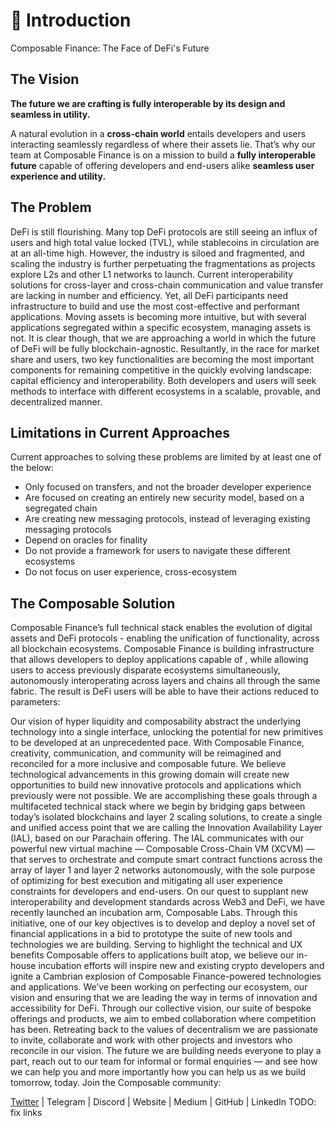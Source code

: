 # 👋 Introduction

Composable Finance: The Face of DeFi's Future

## The Vision
**The future we are crafting is fully interoperable by its design and seamless in utility.**

A natural evolution in a **cross-chain world** entails developers and users interacting seamlessly regardless of where their assets lie. That’s why our team at Composable Finance is on a mission to build a **fully interoperable future** capable of offering developers and end-users alike **seamless user experience and utility.**

## The Problem
DeFi is still flourishing. Many top DeFi protocols are still seeing an influx of users and high total value locked (TVL), while stablecoins in circulation are at an all-time high. However, the industry is siloed and fragmented, and scaling the industry is further perpetuating the fragmentations as projects explore L2s and other L1 networks to launch. Current interoperability solutions for cross-layer and cross-chain communication and value transfer are lacking in number and efficiency. Yet, all DeFi participants need infrastructure to build and use the most cost-effective and performant applications.
Moving assets is becoming more intuitive, but with several applications segregated within a specific ecosystem, managing assets is not. It is clear though, that we are approaching a world in which the future of DeFi will be fully blockchain-agnostic.
Resultantly, in the race for market share and users, two key functionalities are becoming the most important components for remaining competitive in the quickly evolving landscape: capital efficiency and interoperability. Both developers and users will seek methods to interface with different ecosystems in a scalable, provable, and decentralized manner.

## Limitations in Current Approaches
Current approaches to solving these problems are limited by at least one of the below:
- Only focused on transfers, and not the broader developer experience
- Are focused on creating an entirely new security model, based on a segregated chain
- Are creating new messaging protocols, instead of leveraging existing messaging protocols
- Depend on oracles for finality
- Do not provide a framework for users to navigate these different ecosystems
- Do not focus on user experience, cross-ecosystem

## The Composable Solution
Composable Finance’s full technical stack enables the evolution of digital assets and DeFi protocols - enabling the unification of functionality, across all blockchain ecosystems.
Composable Finance is building infrastructure that allows developers to deploy applications capable of , while allowing users to access previously disparate ecosystems simultaneously, autonomously interoperating across layers and chains all through the same fabric.
The result is DeFi users will be able to have their actions reduced to parameters:

Our vision of hyper liquidity and composability abstract the underlying technology into a single interface, unlocking the potential for new primitives to be developed at an unprecedented pace. With Composable Finance, creativity, communication, and community will be reimagined and reconciled for a more inclusive and composable future. We believe technological advancements in this growing domain will create new opportunities to build new innovative protocols and applications which previously were not possible.
We are accomplishing these goals through a multifaceted technical stack where we begin by bridging gaps between today’s isolated blockchains and layer 2 scaling solutions, to create a single and unified access point that we are calling the Innovation Availability Layer (IAL), based on our Parachain offering. The IAL communicates with our powerful new virtual machine — Composable Cross-Chain VM (XCVM) — that serves to orchestrate and compute smart contract functions across the array of layer 1 and layer 2 networks autonomously, with the sole purpose of optimizing for best execution and mitigating all user experience constraints for developers and end-users.
On our quest to supplant new interoperability and development standards across Web3 and DeFi, we have recently launched an incubation arm, Composable Labs. Through this initiative, one of our key objectives is to develop and deploy a novel set of financial applications in a bid to prototype the suite of new tools and technologies we are building. Serving to highlight the technical and UX benefits Composable offers to applications built atop, we believe our in-house incubation efforts will inspire new and existing crypto developers and ignite a Cambrian explosion of Composable Finance-powered technologies and applications.
We’ve been working on perfecting our ecosystem, our vision and ensuring that we are leading the way in terms of innovation and accessibility for DeFi. Through our collective vision, our suite of bespoke offerings and products, we aim to embed collaboration where competition has been. Retreating back to the values of decentralism we are passionate to invite, collaborate and work with other projects and investors who reconcile in our vision. 
The future we are building needs everyone to play a part, reach out to our team for informal or formal enquiries — and see how we can help you and more importantly how you can help us as we build tomorrow, today.
Join the Composable community:

[Twitter](https://twitter.com/ComposableFin) | Telegram | Discord | Website | Medium | GitHub | LinkedIn TODO: fix links